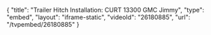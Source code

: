 {
    "title": "Trailer Hitch Installation: CURT 13300 GMC Jimmy",
    "type": "embed",
    "layout": "iframe-static",
    "videoId": "26180885",
    "url": "\/tvpembed\/26180885"
}